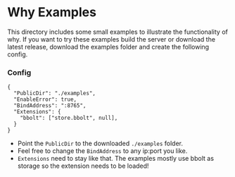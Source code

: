 # Why Examples

This directory includes some small examples to illustrate the functionality of why. If you want to try these examples build the server or download the latest release, download the examples folder and create the following config.

### Config

```
{
  "PublicDir": "./examples",
  "EnableError": true,
  "BindAddress": ":8765",
  "Extensions": {
    "bbolt": ["store.bbolt", null],
  }
}
```

- Point the ``PublicDir`` to the downloaded ``./examples`` folder.
- Feel free to change the ``BindAddress`` to any ip:port you like.
- ``Extensions`` need to stay like that. The examples mostly use bbolt as storage so the extension needs to be loaded!

